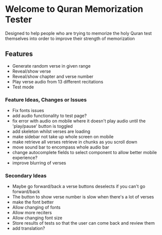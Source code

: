 # Welcome to Quran Memorization Tester

Designed to help people who are trying to memorize the holy Quran test themselves into order to improve their strength of memorization
## Features
- Generate random verse in given range
- Reveal/show verse
- Reveal/show chapter and verse number
- Play verse audio from 13 different recitations
- Test mode

### Feature Ideas, Changes or Issues
- Fix fonts issues
- add audio functionality to test page?
- fix error with audio on mobile where it doesn't play audio until the 'play/pause' button is toggled
- add skeleton whilst verses are loading
- make sidebar not take up whole screen on mobile
- make retrieve all verses retrieve in chunks as you scroll down
- move sound bar to encompass whole audio bar
- change autocomplete fields to select component to allow better mobile experience?
- improve blurring of verses

### Secondary Ideas
- Maybe go forward/back a verse buttons deselects if you can't go forward/back
- The button to show verse number is slow when there's a lot of verses
- make the font better
- Allow changing of fonts
- Allow more reciters
- Allow changing font size
- Store results of tests so that the user can come back and review them
- add translation?

